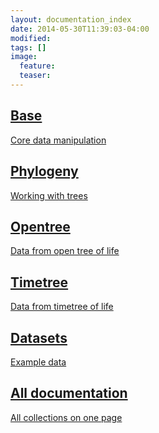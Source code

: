 ```yaml
---
layout: documentation_index
date: 2014-05-30T11:39:03-04:00
modified:
tags: []
image:
  feature:
  teaser:
---
```


<div class="tiles">

<div class="tile">
  <a href="{{ site.baseurl }}/documentation/base/">
    <h2 class="post-title">Base</h2>
    <p class="post-excerpt">Core data manipulation</p>
  </a>
</div><!-- /.tile -->

<div class="tile">
  <a href="{{ site.baseurl }}/documentation/phylogeny/">
    <h2 class="post-title">Phylogeny</h2>
    <p class="post-excerpt">Working with trees</p>
  </a>
</div><!-- /.tile -->

<div class="tile">
  <a href="{{ site.baseurl }}/documentation/opentree/">
    <h2 class="post-title">Opentree</h2>
    <p class="post-excerpt">Data from open tree of life</p>
  </a>
</div><!-- /.tile -->

<div class="tile">
  <a href="{{ site.baseurl }}/documentation/timetree/">
    <h2 class="post-title">Timetree</h2>
    <p class="post-excerpt">Data from timetree of life</p>
  </a>
</div><!-- /.tile -->

<div class="tile">
  <a href="{{ site.baseurl }}/documentation/datasets/">
    <h2 class="post-title">Datasets</h2>
    <p class="post-excerpt">Example data</p>
  </a>
</div><!-- /.tile -->

<div class="tile">
  <a href="{{ site.baseurl }}/documentation/all/">
    <h2 class="post-title">All documentation</h2>
    <p class="post-excerpt">All collections on one page</p>
  </a>
</div><!-- /.tile -->

</div><!-- /.tiles -->
